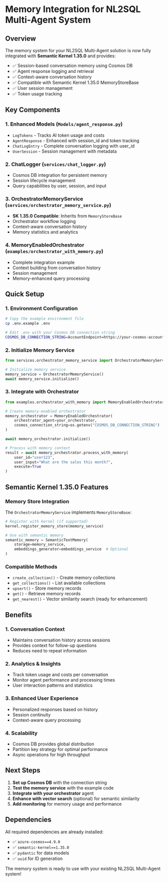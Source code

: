 # Memory Integration for NL2SQL Multi-Agent System

## Overview

The memory system for your NL2SQL Multi-Agent solution is now fully integrated with **Semantic Kernel 1.35.0** and provides:

- ✅ Session-based conversation memory using Cosmos DB
- ✅ Agent response logging and retrieval
- ✅ Context-aware conversation history
- ✅ Compatible with Semantic Kernel 1.35.0 MemoryStoreBase
- ✅ User session management
- ✅ Token usage tracking

## Key Components

### 1. Enhanced Models (`Models/agent_response.py`)
- `LogTokens` - Tracks AI token usage and costs
- `AgentResponse` - Enhanced with session_id and token tracking
- `ChatLogEntry` - Complete conversation logging with user_id
- `UserSession` - Session management with metadata

### 2. ChatLogger (`services/chat_logger.py`)
- Cosmos DB integration for persistent memory
- Session lifecycle management
- Query capabilities by user, session, and input

### 3. OrchestratorMemoryService (`services/orchestrator_memory_service.py`)
- **SK 1.35.0 Compatible**: Inherits from `MemoryStoreBase`
- Orchestrator workflow logging
- Context-aware conversation history
- Memory statistics and analytics

### 4. MemoryEnabledOrchestrator (`examples/orchestrator_with_memory.py`)
- Complete integration example
- Context building from conversation history
- Session management
- Memory-enhanced query processing

## Quick Setup

### 1. Environment Configuration
```bash
# Copy the example environment file
cp .env.example .env

# Edit .env with your Cosmos DB connection string
COSMOS_DB_CONNECTION_STRING=AccountEndpoint=https://your-cosmos-account.documents.azure.com:443/;AccountKey=your-key==;
```

### 2. Initialize Memory Service
```python
from services.orchestrator_memory_service import OrchestratorMemoryService

# Initialize memory service
memory_service = OrchestratorMemoryService()
await memory_service.initialize()
```

### 3. Integrate with Orchestrator
```python
from examples.orchestrator_with_memory import MemoryEnabledOrchestrator

# Create memory-enabled orchestrator
memory_orchestrator = MemoryEnabledOrchestrator(
    orchestrator_agent=your_orchestrator,
    cosmos_connection_string=os.getenv("COSMOS_DB_CONNECTION_STRING")
)

await memory_orchestrator.initialize()

# Process with memory context
result = await memory_orchestrator.process_with_memory(
    user_id="user123",
    user_input="What are the sales this month?",
    execute=True
)
```

## Semantic Kernel 1.35.0 Features

### Memory Store Integration
The `OrchestratorMemoryService` implements `MemoryStoreBase`:

```python
# Register with kernel (if supported)
kernel.register_memory_store(memory_service)

# Use with semantic memory
semantic_memory = SemanticTextMemory(
    storage=memory_service,
    embeddings_generator=embeddings_service  # Optional
)
```

### Compatible Methods
- `create_collection()` - Create memory collections
- `get_collections()` - List available collections
- `upsert()` - Store memory records
- `get()` - Retrieve memory records
- `get_nearest()` - Vector similarity search (ready for enhancement)

## Benefits

### 1. **Conversation Context**
- Maintains conversation history across sessions
- Provides context for follow-up questions
- Reduces need to repeat information

### 2. **Analytics & Insights**
- Track token usage and costs per conversation
- Monitor agent performance and processing times
- User interaction patterns and statistics

### 3. **Enhanced User Experience**
- Personalized responses based on history
- Session continuity
- Context-aware query processing

### 4. **Scalability**
- Cosmos DB provides global distribution
- Partition key strategy for optimal performance
- Async operations for high throughput

## Next Steps

1. **Set up Cosmos DB** with the connection string
2. **Test the memory service** with the example code
3. **Integrate with your orchestrator** agent
4. **Enhance with vector search** (optional) for semantic similarity
5. **Add monitoring** for memory usage and performance

## Dependencies

All required dependencies are already installed:
- ✅ `azure-cosmos==4.9.0`
- ✅ `semantic-kernel==1.35.0`
- ✅ `pydantic` for data models
- ✅ `uuid` for ID generation

The memory system is ready to use with your existing NL2SQL Multi-Agent system!
